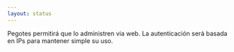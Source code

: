 ```yaml
---
layout: status
---
```

Pegotes permitirá que lo administren via web. La autenticación será basada en IPs para mantener simple su uso.
